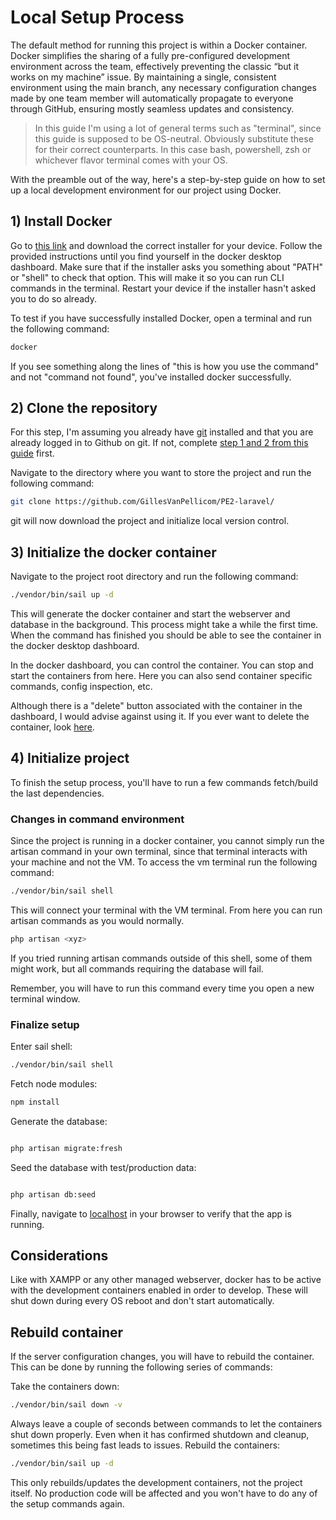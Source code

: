 # Local Setup Process

The default method for running this project is within a Docker container. Docker simplifies the sharing of a fully pre-configured development environment across the team, effectively preventing the classic “but it works on my machine” issue. By maintaining a single, consistent environment using the main branch, any necessary configuration changes made by one team member will automatically propagate to everyone through GitHub, ensuring mostly seamless updates and consistency.

> In this guide I'm using a lot of general terms such as "terminal", since this guide is supposed to be OS-neutral. Obviously substitute these for their correct counterparts. In this case bash, powershell, zsh or whichever flavor terminal comes with your OS.

With the preamble out of the way, here's a step-by-step guide on how to set up a local development environment for our project using Docker.

## 1) Install Docker

Go to [this link](https://www.docker.com/products/docker-desktop/) and download the correct installer for your device. Follow the provided instructions until you find yourself in the docker desktop dashboard. Make sure that if the installer asks you something about "PATH" or "shell" to check that option. This will make it so you can run CLI commands in the terminal. Restart your device if the installer hasn't asked you to do so already.

To test if you have successfully installed Docker, open a terminal and run the following command:

```bash
docker
```

If you see something along the lines of "this is how you use the command" and not "command not found", you've installed docker successfully.

## 2) Clone the repository

For this step, I'm assuming you already have [git](https://git-scm.com/downloads) installed and that you are already logged in to Github on git. If not, complete [step 1 and 2 from this guide](/docs/github.md) first.

Navigate to the directory where you want to store the project and run the following command:

```bash
git clone https://github.com/GillesVanPellicom/PE2-laravel/
```

git will now download the project and initialize local version control.

## 3) Initialize the docker container

Navigate to the project root directory and run the following command:

```bash
./vendor/bin/sail up -d
```

This will generate the docker container and start the webserver and database in the background. This process might take a while the first time. When the command has finished you should be able to see the container in the docker desktop dashboard.

In the docker dashboard, you can control the container. You can stop and start the containers from here. Here you can also send container specific commands, config inspection, etc.

Although there is a "delete" button associated with the container in the dashboard, I would advise against using it. If you ever want to delete the container, look [here](#in-case-of-configuration-changes).

## 4) Initialize project

To finish the setup process, you'll have to run a few commands fetch/build the last dependencies.

### Changes in command environment

Since the project is running in a docker container, you cannot simply run the artisan command in your own terminal, since that terminal interacts with your machine and not the VM.
To access the vm terminal run the following command:

```bash
./vendor/bin/sail shell
```

This will connect your terminal with the VM terminal. From here you can run artisan commands as you would normally.

```bash
php artisan <xyz>
```

If you tried running artisan commands outside of this shell, some of them might work, but all commands requiring the database will fail.

Remember, you will have to run this command every time you open a new terminal window.

### Finalize setup

Enter sail shell:

```bash
./vendor/bin/sail shell
```

Fetch node modules:

```bash
npm install
```

Generate the database:

```bash

php artisan migrate:fresh
```

Seed the database with test/production data:

```bash

php artisan db:seed
```

Finally, navigate to [localhost](http://localhost/) in your browser to verify that the app is running.

## Considerations

Like with XAMPP or any other managed webserver, docker has to be active with the development containers enabled in order to develop. These will shut down during every OS reboot and don't start automatically.

## Rebuild container

If the server configuration changes, you will have to rebuild the container. This can be done by running the following series of commands:

Take the containers down:

```bash
./vendor/bin/sail down -v
```

Always leave a couple of seconds between commands to let the containers shut down properly.
Even when it has confirmed shutdown and cleanup, sometimes this being fast leads to issues.
Rebuild the containers:

```bash
./vendor/bin/sail up -d
```

This only rebuilds/updates the development containers, not the project itself. No production code will be affected and you won't have to do any of the setup commands again.



